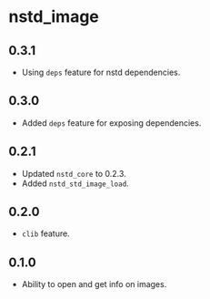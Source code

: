 # nstd_image
## 0.3.1
- Using `deps` feature for nstd dependencies.
## 0.3.0
- Added `deps` feature for exposing dependencies.
## 0.2.1
- Updated `nstd_core` to 0.2.3.
- Added `nstd_std_image_load`.
## 0.2.0
- `clib` feature.
## 0.1.0
- Ability to open and get info on images.
